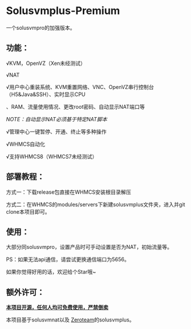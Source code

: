 # Solusvmplus-Premium

一个solusvmpro的加强版本。

## 功能：

√KVM，OpenVZ（Xen未经测试）

√NAT

√用户中心重装系统、KVM重置网络、VNC、OpenVZ串行控制台（H5&Java&SSH）、实时显示CPU

、RAM、流量使用情况、更改root密码、自动显示NAT端口等

*NOTE：自动显示NAT必须基于特定NAT脚本*

√管理中心一键暂停、开通、终止等多种操作

√WHMCS自动化

√支持WHMCS8（WHMCS7未经测试）

## 部署教程：

方式一：下载release包直接在WHMCS安装根目录解压

方式二：在WHMCS的modules/servers下新建solusvmplus文件夹，进入并git clone本项目即可。

## 使用：

大部分同solusvmpro，设置产品时可手动设置是否为NAT，初始流量等。

PS：如果无法api通信，请尝试更换通信端口为5656。

如果你觉得好用的话，欢迎给个Star哦~

## **额外许可：**

**<u>本项目开源，任何人均可免费使用，严禁倒卖</u>**

本项目基于solusvmnat以及 [Zeroteam](https://shop.zeroteam.top/)的solusvmplus。
